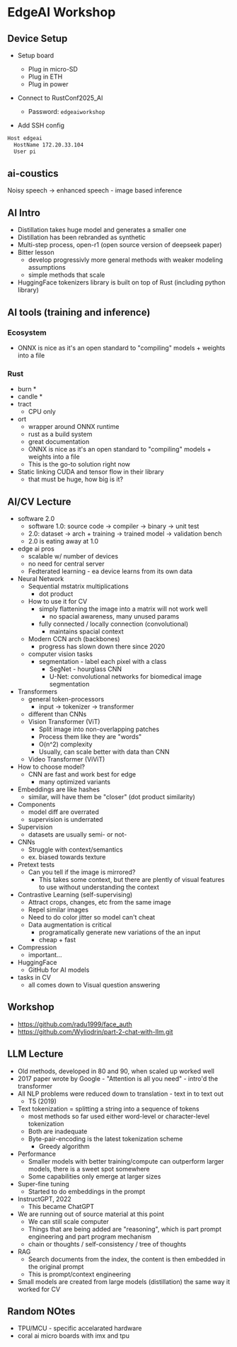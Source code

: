 # EdgeAI Workshop

## Device Setup

* Setup board
  * Plug in micro-SD
  * Plug in ETH
  * Plug in power

* Connect to RustConf2025_AI

  * Password: `edgeaiworkshop`

* Add SSH config

```bash
Host edgeai
  HostName 172.20.33.104
  User pi
```

## ai-coustics

Noisy speech -> enhanced speech - image based inference

## AI Intro

* Distillation takes huge model and generates a smaller one
* Distillation has been rebranded as synthetic
* Multi-step process, open-r1 (open source version of deepseek paper)
* Bitter lesson
  * develop progressivly more general methods with weaker modeling assumptions
  * simple methods that scale
* HuggingFace tokenizers library is built on top of Rust (including python library)

## AI tools (training and inference)

### Ecosystem

* ONNX is nice as it's an open standard to "compiling" models + weights into a file

### Rust

* burn
  * 
* candle
  *
* tract
  * CPU only
* ort
  * wrapper around ONNX runtime
  * rust as a build system
  * great documentation
  * ONNX is nice as it's an open standard to "compiling" models + weights into a file
  * This is the go-to solution right now
* Static linking CUDA and tensor flow in their library
  * that must be huge, how big is it?

## AI/CV Lecture

* software 2.0
  * software 1.0: source code -> compiler -> binary -> unit test
  * 2.0: dataset -> arch + training -> trained model -> validation bench
  * 2.0 is eating away at 1.0
* edge ai pros
  * scalable w/ number of devices
  * no need for central server
  * Fedterated learning - ea device learns from its own data
* Neural Network
  * Sequential mstatrix multiplications
    * dot product
  * How to use it for CV
    * simply flattening the image into a matrix will not work well
      * no spacial awareness, many unused params
    * fully connected / locally connection (convolutional)
      * maintains spacial context
  * Modern CCN arch (backbones)
    * progress has slown down there since 2020
  * computer vision tasks
    * segmentation - label each pixel with a class
      * SegNet - hourglass CNN
      * U-Net: convolutional networks for biomedical image segmentation
* Transformers
  * general token-processors
    * input -> tokenizer -> transformer
  * different than CNNs
  * Vision Transformer (ViT)
    * Split image into non-overlapping patches
    * Process them like they are "words"
    * O(n^2) complexity
    * Usually, can scale better with data than CNN
  * Video Transformer (ViViT)
* How to choose model?
  * CNN are fast and work best for edge
    * many optimized variants
* Embeddings are like hashes
  * similar, will have them be "closer" (dot product similarity)
* Components
  * model diff are overrated
  * supervision is underrated
* Supervision
  * datasets are usually semi- or not- 
* CNNs
  * Struggle with context/semantics
  * ex. biased towards texture
* Pretext tests
  * Can you tell if the image is mirrored?
    * This takes some context, but there are plently of visual features to use without understanding the context
* Contrastive Learning (self-supervising)
  * Attract crops, changes, etc from the same image
  * Repel similar images
  * Need to do color jitter so model can't cheat
  * Data augmentation is critical
    * programatically generate new variations of the an input
    * cheap + fast
* Compression
  * important...
* HuggingFace
  * GitHub for AI models
* tasks in CV
  * all comes down to Visual question answering

## Workshop

* https://github.com/radu1999/face_auth
* https://github.com/Wyliodrin/part-2-chat-with-llm.git

## LLM Lecture

* Old methods, developed in 80 and 90, when scaled up worked well
* 2017 paper wrote by Google - "Attention is all you need" - intro'd the transformer
* All NLP problems were reduced down to translation - text in to text out
  * T5 (2019)
* Text tokenization = splitting a string into a sequence of tokens
  * most methods so far used either word-level or character-level tokenization
  * Both are inadequate
  * Byte-pair-encoding is the latest tokenization scheme
    * Greedy algorithm
* Performance
  * Smaller models with better training/compute can outperform larger models, there is a sweet spot somewhere
  * Some capabilities only emerge at larger sizes
* Super-fine tuning
  * Started to do embeddings in the prompt
* InstructGPT, 2022
  * This became ChatGPT
* We are running out of source material at this point
  * We can still scale computer
  * Things that are being added are "reasoning", which is part prompt engineering and part program mechanism
  * chain or thoughts / self-consistency / tree of thoughts
* RAG
  * Search documents from the index, the content is then embedded in the original prompt
  * This is prompt/context engineering
* Small models are created from large models (distillation) the same way it worked for CV

## Random NOtes

* TPU/MCU - specific accelarated hardware
* coral ai micro boards with imx and tpu
